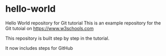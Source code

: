 # hello-world
Hello World repository for Git tutorial
This is an example repository for the Git tutoial on https://www.w3schools.com

This repository is built step by step in the tutorial.


It now includes steps for GitHub
